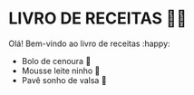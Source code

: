 # LIVRO DE RECEITAS :woman_cook:

Olá! Bem-vindo ao livro de receitas :happy:

- Bolo de cenoura :carrot:
- Mousse leite ninho :milk_glass:
- Pavê sonho de valsa :chocolate_bar:


